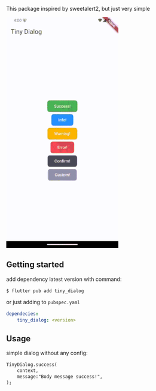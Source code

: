 This package inspired by sweetalert2, but just very simple

<img src="https://raw.githubusercontent.com/amdkholil/tiny-dialog/main/sample-min.gif" width="300">

## Getting started

add dependency latest version with command:
```command
$ flutter pub add tiny_dialog
```

or just adding to `pubspec.yaml`
```yaml
dependecies:
    tiny_dialog: <version>
```


## Usage

simple dialog without any config:
```flutter
TinyDialog.success(
    context,
    message:"Body message success!",
);
```


